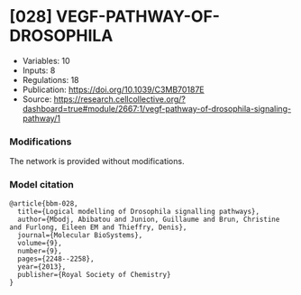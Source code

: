 # \[028\] VEGF-PATHWAY-OF-DROSOPHILA

 - Variables: 10
 - Inputs: 8
 - Regulations: 18
 - Publication: https://doi.org/10.1039/C3MB70187E
 - Source: https://research.cellcollective.org/?dashboard=true#module/2667:1/vegf-pathway-of-drosophila-signaling-pathway/1


### Modifications

The network is provided without modifications.

### Model citation

```
@article{bbm-028,
  title={Logical modelling of Drosophila signalling pathways},
  author={Mbodj, Abibatou and Junion, Guillaume and Brun, Christine and Furlong, Eileen EM and Thieffry, Denis},
  journal={Molecular BioSystems},
  volume={9},
  number={9},
  pages={2248--2258},
  year={2013},
  publisher={Royal Society of Chemistry}
}
```

